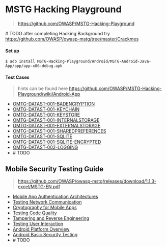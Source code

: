 # MSTG Hacking Playground

> https://github.com/OWASP/MSTG-Hacking-Playground

\# TODO after completing Hacking Background try https://github.com/OWASP/owasp-mstg/tree/master/Crackmes

#### Set up

`$ adb install MSTG-Hacking-Playground/Android/MSTG-Android-Java-App/app/app-x86-debug.apk`

#### Test Cases

> hints can be found here https://github.com/OWASP/MSTG-Hacking-Playground/wiki/Android-App

- [OMTG-DATAST-001-BADENCRYPTION](./README-OMTG-DATAST-001-BADENCRYPTION.md)
- [OMTG-DATAST-001-KEYCHAIN](./README-OMTG-DATAST-001-KEYCHAIN.md)
- [OMTG-DATAST-001-KEYSTORE](./README-OMTG-DATAST-001-KEYSTORE.md)
- [OMTG-DATAST-001-INTERNALSTORAGE](./README-OMTG-DATAST-001-INTERNALSTORAGE.md)
- [OMTG-DATAST-001-EXTERNALSTORAGE](./README-OMTG-DATAST-001-EXTERNALSTORAGE.md)
- [OMTG-DATAST-001-SHAREDPREFERENCES](./README-OMTG-DATAST-001-SHAREDPREFERENCES.md)
- [OMTG-DATAST-001-SQLITE](./README-OMTG-DATAST-001-SQLITE.md)
- [OMTG-DATAST-001-SQLITE-ENCRYPTED](./README-OMTG-DATAST-001-SQLITE-ENCRYPTED.md)
- [OMTG-DATAST-002-LOGGING](./README-OMTG-DATAST-002-LOGGING.md)
- \# TODO

## Mobile Security Testing Guide

> https://github.com/OWASP/owasp-mstg/releases/download/1.1.3-excel/MSTG-EN.pdf

- [Mobile App Authentication Architectures](./README-MSTG-MAAA.md)
- [Testing Network Communication](./README-MSTG-TNC.md)
- [Cryptography for Mobile Apps](./README-MSTG-CMA.md)
- [Testing Code Quality](./README-MSTG-TCQ.md)
- [Tampering and Reverse Engineering](./README-MSTG-TRE.md)
- [Testing User Interaction](./README-MSTG-TUI.md)
- [Android Platform Overview](./README-MSTG-APO.md)
- [Android Basic Security Testing](./README-MSTG-ABST.md)
- \# TODO

